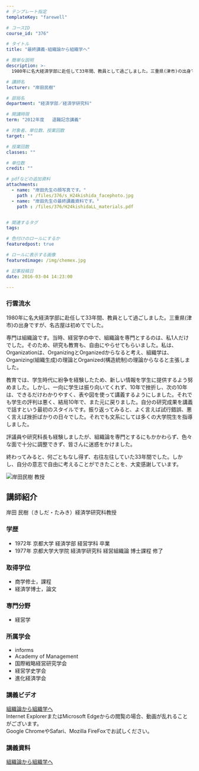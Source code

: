 ```yaml
---
# テンプレート指定
templateKey: "farewell"

# コースID
course_id: "376"

# タイトル
title: "最終講義-組織論から組織学へ"

# 簡単な説明
description: >-
  1980年に名大経済学部に赴任して33年間、教員として過ごしました。三重県(津市)の出身ですが、名古屋は初めてでした。専門は組織論です。当時、経営学の中で、組織論を専門とするのは、私1人だけで...

# 講師名
lecturer: "岸田民樹"

# 部局名
department: "経済学部／経済学研究科"

# 開講時限
term: "2012年度	退職記念講義"

# 対象者、単位数、授業回数
target: ""

# 授業回数
classes: ""

# 単位数
credit: ""

# pdfなどの追加資料
attachments: 
  - name: "岸田先生の顔写真です。" 
    path : /files/376/s_H24kishida_facephoto.jpg
  - name: "岸田先生の最終講義資料です。" 
    path : /files/376/H24kishidaLL_materials.pdf


# 関連するタグ
tags:

# 色付けのロールにするか
featuredpost: true

# ロールに表示する画像
featuredimage: /img/chemex.jpg

# 記事投稿日
date: 2016-03-04 14:23:00

---
```

### 行雲流水 

1980年に名大経済学部に赴任して33年間、教員として過ごしました。三重県(津市)の出身ですが、名古屋は初めてでした。

専門は組織論です。当時、経営学の中で、組織論を専門とするのは、私1人だけでした。そのため、研究も教育も、自由にやらせてもらいました。私は、Organizationは、OrganizingとOrganizedからなると考え、組織学は、 Organizing(組織生成)の理論とOrganized(構造統制)の理論からなると主張しました。

教育では、学生時代に紛争を経験したため、新しい情報を学生に提供するよう努めました。しかし、一向に学生は振り向いてくれず、10年で挫折し、次の10年は、できるだけわかりやすく、表や図を使って講義するようにしました。それでも学生の評判は悪く、結局10年で、また元に戻りました。自分の研究成果を講義で話すという最初のスタイルです。振り返ってみると、よく言えば試行錯誤、悪く言えば挫折ばかりの日々でした。それでも文系にしては多くの大学院生を指導しました。

評議員や研究科長も経験しましたが、組織論を専門とするにもかかわらず、色々な面で十分に調整できず、皆さんに迷惑をかけました。

終わってみると、何ごともなし得ず、右往左往していた33年間でした。しかし、自分の意志で自由に考えることができたことを、大変感謝しています。

![岸田民樹 教授](/files/376/s_H24kishida_facephoto.jpg) 
## 講師紹介

岸田 民樹（きしだ・たみき）経済学研究科教授 

### 学歴

  * 1972年 京都大学 経済学部 経営学科 卒業
  * 1977年 京都大学大学院 経済学研究科 経営組織論 博士課程 修了

### 取得学位

  * 商学修士，課程
  * 経済学博士，論文

### 専門分野

  * 経営学

### 所属学会

  * informs
  * Academy of Management
  * 国際戦略経営研究学会
  * 経営学史学会
  * 進化経済学会
### 講義ビデオ

[組織論から組織学へ](http://nuvideo.media.nagoya-u.ac.jp/embed/6dbeef9a4f22e2b66ed35495b8043209f18fa905)  
Internet ExplorerまたはMicrosoft Edgeからの閲覧の場合、動画が乱れることがございます。  
Google ChromeやSafari、Mozilla FireFoxでお試しください。 

### 講義資料


[組織論から組織学へ](/files/376/H24kishidaLL_materials.pdf) 
